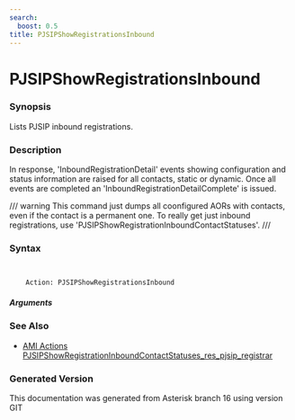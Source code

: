 ```yaml
---
search:
  boost: 0.5
title: PJSIPShowRegistrationsInbound
---
```


# PJSIPShowRegistrationsInbound

### Synopsis

Lists PJSIP inbound registrations.

### Description

In response, 'InboundRegistrationDetail' events showing configuration and status information are raised for all contacts, static or dynamic. Once all events are completed an 'InboundRegistrationDetailComplete' is issued.<br>


/// warning
This command just dumps all coonfigured AORs with contacts, even if the contact is a permanent one. To really get just inbound registrations, use 'PJSIPShowRegistrationInboundContactStatuses'.
///


### Syntax


```


    Action: PJSIPShowRegistrationsInbound

```
##### Arguments

### See Also

* [AMI Actions PJSIPShowRegistrationInboundContactStatuses_res_pjsip_registrar](/Asterisk_16_Documentation/API_Documentation/AMI_Actions/PJSIPShowRegistrationInboundContactStatuses_res_pjsip_registrar)


### Generated Version

This documentation was generated from Asterisk branch 16 using version GIT 